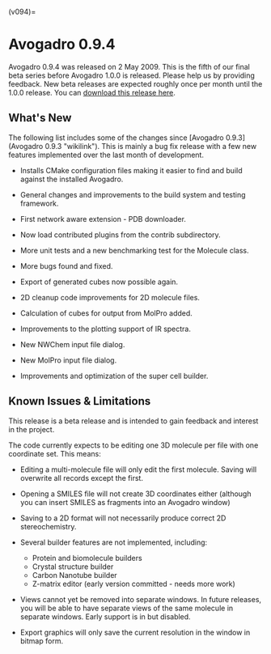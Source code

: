 (v094)=

# Avogadro 0.9.4


Avogadro 0.9.4 was released on 2 May 2009. This is the fifth of our final beta series before Avogadro 1.0.0 is released. Please help us by providing feedback. New beta releases are expected roughly once per month until the 1.0.0 release. You can [download this release here](https://sourceforge.net/project/showfiles.php?group_id=165310&package_id=187449).

What's New
----------

The following list includes some of the changes since [Avogadro 0.9.3](Avogadro 0.9.3 "wikilink"). This is mainly a bug fix release with a few new features implemented over the last month of development.



-   Installs CMake configuration files making it easier to find and build against the installed Avogadro.
-   General changes and improvements to the build system and testing framework.
-   First network aware extension - PDB downloader.
-   Now load contributed plugins from the contrib subdirectory.
-   More unit tests and a new benchmarking test for the Molecule class.
-   More bugs found and fixed.



-   Export of generated cubes now possible again.
-   2D cleanup code improvements for 2D molecule files.



-   Calculation of cubes for output from MolPro added.



-   Improvements to the plotting support of IR spectra.
-   New NWChem input file dialog.
-   New MolPro input file dialog.
-   Improvements and optimization of the super cell builder.


Known Issues & Limitations
--------------------------

This release is a beta release and is intended to gain feedback and interest in the project.

The code currently expects to be editing one 3D molecule per file with one coordinate set. This means:

-   Editing a multi-molecule file will only edit the first molecule. Saving will overwrite all records except the first.
-   Opening a SMILES file will not create 3D coordinates either (although you can insert SMILES as fragments into an Avogadro window)
-   Saving to a 2D format will not necessarily produce correct 2D stereochemistry.



-   Several builder features are not implemented, including:
    -   Protein and biomolecule builders
    -   Crystal structure builder
    -   Carbon Nanotube builder
    -   Z-matrix editor (early version committed - needs more work)



-   Views cannot yet be removed into separate windows. In future releases, you will be able to have separate views of the same molecule in separate windows. Early support is in but disabled.
-   Export graphics will only save the current resolution in the window in bitmap form.

